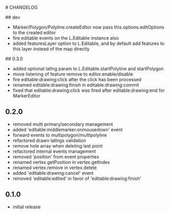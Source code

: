 # CHANGELOG

## dev
- Marker/Polygon/Polyline.createEditor now pass this.options.editOptions to
  the created editor
- fire editable events on the L.Editable instance also
- added featuresLayer option to L.Editable, and by default add features to
  this layer instead of the map directly

## 0.3.0
- added optional latlng param to L.Editable.startPolyline and startPolygon
- move listening of feature remove to editor.enable/disable
- fire editable:drawing:click after the click has been processed
- renamed editable:drawing:finish in editable:drawing:commit
- fixed that editable:drawing:click was fired after editable:drawing:end for MarkerEditor

## 0.2.0
- removed multi primary/secondary management
- added 'editable:middlemarker:onmousedown' event
- forward events to multipolygon/multipolyline
- refactored drawn latlngs validation
- remove hole array when deleting last point
- refactored internal events management
- removed 'position' from event properties
- renamed vertex.getPosition in vertex.getIndex
- renamed vertex.remove in vertex.delete
- added 'editable:drawing:cancel' event
- removed 'editable:edited' in favor of 'editable:drawing:finish'

## 0.1.0
- initial release
